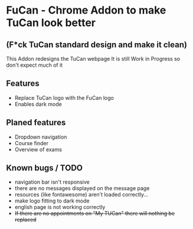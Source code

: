 # FuCan - Chrome Addon to make TuCan look better 
## (F*ck TuCan standard design and make it clean)
This Addon redesigns the TuCan webpage
It is still Work in Progress so don't expect much of it
## Features
- Replace TuCan logo with the FuCan logo
- Enables dark mode

## Planed features
- Dropdown navigation
- Course finder
- Overview of exams 

## Known bugs / TODO
- navigation bar isn't responsive
- there are no messages displayed on the message page
- resources (like fontawesome) aren't loaded correctly...
- make logo fitting to dark mode
- english page is not working correctly
- ~~If there are no appointments on "My TUCan" there will nothing be replaced~~
